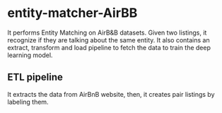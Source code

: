 # entity-matcher-AirBB
It performs Entity Matching on AirB&B datasets. 
Given two listings, it recognize if they are talking about the same entity.
It also contains an extract, transform and load pipeline to fetch the data to train the deep learning model. 
## ETL pipeline
It extracts the data from AirBnB website, then, it creates pair listings by labeling them.
